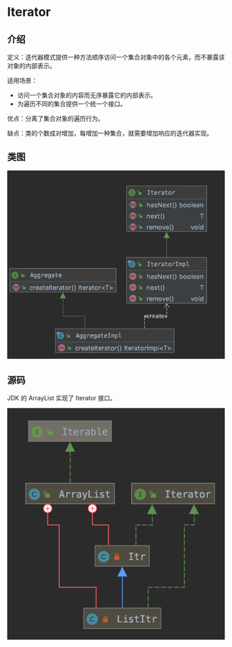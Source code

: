 # Iterator

## 介绍

定义：迭代器模式提供一种方法顺序访问一个集合对象中的各个元素，而不暴露该对象的内部表示。

适用场景：

* 访问一个集合对象的内容而无序暴露它的内部表示。
* 为遍历不同的集合提供一个统一个接口。

优点：分离了集合对象的遍历行为。

缺点：类的个数成对增加，每增加一种集合，就需要增加响应的迭代器实现。

## 类图

![](../../.gitbook/assets/image%20%2860%29.png)

## 源码

JDK 的 ArrayList 实现了 Iterator 接口。

![](../../.gitbook/assets/image%20%28130%29.png)

